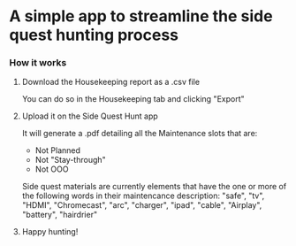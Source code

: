 # A simple app to streamline the side quest hunting process

### How it works

1. Download the Housekeeping report as a .csv file

   
   You can do so in the Housekeeping tab and clicking "Export"
   

2. Upload it on the Side Quest Hunt app

   
   It will generate a .pdf detailing all the Maintenance slots that are:
   * Not Planned
   * Not "Stay-through"
   * Not OOO

   Side quest materials are currently elements that have the one or more of the following words in their maintencance description:
    "safe", "tv", "HDMI", "Chromecast", "arc", "charger", "ipad", "cable", "Airplay", "battery", "hairdrier"

3. Happy hunting!
